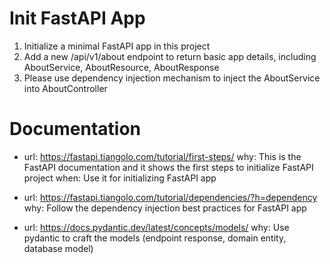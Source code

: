 # Init FastAPI App

1. Initialize a minimal FastAPI app in this project
2. Add a new /api/v1/about endpoint to return basic app details, including AboutService, AboutResource, AboutResponse
3. Please use dependency injection mechanism to inject the AboutService into AboutController

# Documentation 

- url: https://fastapi.tiangolo.com/tutorial/first-steps/
  why: This is the FastAPI documentation and it shows the first steps to initialize FastAPI project
  when: Use it for initializing FastAPI app

- url: https://fastapi.tiangolo.com/tutorial/dependencies/?h=dependency
  why: Follow the dependency injection best practices for FastAPI app

- url: https://docs.pydantic.dev/latest/concepts/models/
  why: Use pydantic to craft the models (endpoint response, domain entity, database model)

